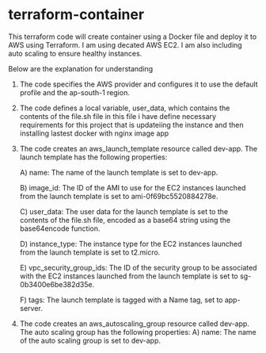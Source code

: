 # terraform-container
This terraform code will create container using a Docker file and deploy it to AWS using Terraform.
I am using decated  AWS EC2. I am also including auto scaling to ensure healthy instances.

Below are the explanation for understanding

1) The code specifies the AWS provider and configures it to use the default profile and the ap-south-1 region.

2) The code defines a local variable, user_data, which contains the contents of the file.sh file in this file 
   i have define necessary requirements for this project that is updateiing the instance and then installing 
   lastest docker with nginx image app

3) The code creates an aws_launch_template resource called dev-app. The launch template has the following properties:
	
	A) name: The name of the launch template is set to dev-app.

  	B) image_id: The ID of the AMI to use for the EC2 instances launched from the launch template is set to ami-0f69bc5520884278e. 
	
	C) user_data: The user data for the launch template is set to the contents of the 
	file.sh file, encoded as a base64 string using the base64encode function.

	D) instance_type: The instance type for the EC2 instances launched from the launch template is set to t2.micro.

	E) vpc_security_group_ids: The ID of the security group to be associated with the EC2 instances launched from the launch template is set to sg-0b3400e6be382d35e.

	F) tags: The launch template is tagged with a Name tag, set to app-server.


	
4) The code creates an aws_autoscaling_group resource called dev-app. The auto scaling group has the following properties:
	A) name: The name of the auto scaling group is set to dev-app.



